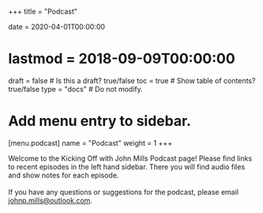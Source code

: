 +++
title = "Podcast"

date = 2020-04-01T00:00:00
# lastmod = 2018-09-09T00:00:00

draft = false  # Is this a draft? true/false
toc = true  # Show table of contents? true/false
type = "docs"  # Do not modify.

# Add menu entry to sidebar.
[menu.podcast]
  name = "Podcast"
  weight = 1
+++

Welcome to the Kicking Off with John Mills Podcast page! Please find links to recent episodes in the left hand sidebar. There you will find audio files and show notes for each episode. <br>
<br>
If you have any questions or suggestions for the podcast, please email johnp.mills@outlook.com.
